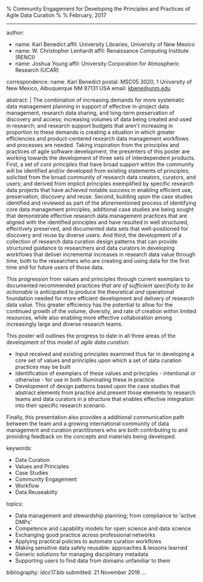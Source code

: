 % Community Engagement for Developing the Principles and Practices of Agile Data Curation
% 
% February, 2017

---
author:
- name: Karl Benedict
  affil: University Libraries, University of New Mexico
- name: W. Christopher Lenhardt
  affil: Renaissance Computing Institute (RENCI)
- name: Joshua Young
  affil: University Corporation for Atmospheric Research (UCAR)

correspondence:
  name: Karl Benedict
  postal: MSC05 3020, 1 University of New Mexico, Albuquerque NM 87131 USA
  email: kbene@unm.edu 

abstract: |
  The combination of increasing demands for more systematic data management planning in support of effective in-project data management, research data sharing, and long-term preservation of discovery and access; increasing volumes of data being created and used in research; and research support budgets that aren't increasing in proportion to these demands is creating a situation in which greater efficiencies and product-centered research data management workflows and processes are needed. Taking inspiration from the principles and practices of agile software development, the presenters of this poster are working towards the development of three sets of interdependent products. First, a set of *core principles* that have broad support within the community will be identified and/or developed from existing statements of principles; solicited from the broad community of research data creators, curators, and users; and derived from implicit principles exemplified by specific research data projects that have achieved notable success in enabling efficient use, preservation, discovery and reuse. Second, building upon the case studies identified and reviewed as part of the aforementioned process of identifying core data management principles, additional case studies are being sought that demonstrate effective research data management practices that are aligned with the identified principles and have resulted in well structured, effectively preserved, and documented data sets that well-positioned for discovery and reuse by diverse users. And third, the development of a collection of research data curation design patterns that can provide structured guidance to researchers and data curators in developing workflows that deliver incremental increases in research data value through time, both to the researchers who are creating and using data for the first time and for future users of those data. 

  This progression from values and principles through current exemplars to documented recommended practices *that are of sufficient specificity to be actionable* is anticipated to produce the theoretical *and* operational foundation needed for more efficient development and delivery of research data value. This greater efficiency has the potential to allow for the continued growth of the volume, diversity, and rate of creation within limited resources, while also enabling more effective collaboration among increasingly large and diverse research teams.  

  This poster will outlines the progress to date in all three areas of the development of this model of *agile data curation*:

  * Input received and existing principles examined thus far in developing a core set of values and principles upon which a set of data curation practices may be built 
  * Identification of exemplars of these values and principles - intentional or otherwise - for use in both illuminating these in practice
  * Development of design patterns based upon the case studies that abstract elements from practice and present those elements to research teams and data curators in a structure that enables effective integration into their specific research scenario. 

  Finally, this presentation also provides a additional communication path between the team and a growing international community of data management and curation practitioners who are both contributing to and providing feedback on the concepts and materials being developed.  

keywords:
- Data Curation
- Values and Principles
- Case Studies
- Community Engagement
- Workflow
- Data Reuseabilty

topics:
- Data management and stewardship planning; from compliance to 'active DMPs' 
- Competence and capability models for open science and data science
- Exchanging good practice across professional networks 
- Applying practical policies to automate curation workflows 
- Making sensitive data safely reusable: approaches & lessons learned 
- Generic solutions for managing disciplinary metadata 
- Supporting users to find data from domains unfamiliar to them 

bibliography: idcc17.bib
submitted: 21 November 2016
...
